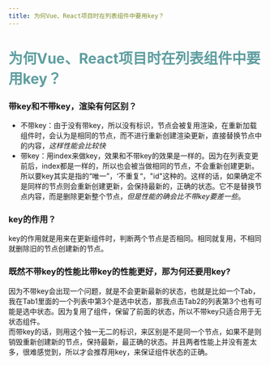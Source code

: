 ```yaml
---
title: 为何Vue、React项目时在列表组件中要用key？
---  
```


# <font color="#5F9EA0">为何Vue、React项目时在列表组件中要用key？</font>   

### 带key和不带key，渲染有何区别？  
* 不带key：由于没有带key，所以没有标识，节点会被复用渲染，在重新加载组件时，会认为是相同的节点，而不进行重新创建渲染更新，直接替换节点中的内容，*这样性能会比较快* 
* 带key：用index来做key，效果和不带key的效果是一样的。因为在列表变更前后，index都是一样的，所以也会被当做相同的节点，不会重新创建更新。所以要key其实是指的“唯一”，‘不重复“，"id"这种的。这样的话，如果确定不是同样的节点则会重新创建更新，会保持最新的，正确的状态。它不是替换节点内容，而是删除更新整个节点，*但是性能的确会比不带key要差一些*。   


### key的作用？  
key的作用就是用来在更新组件时，判断两个节点是否相同。相同就复用，不相同就删除旧的节点创建新的节点。  

### 既然不带key的性能比带key的性能更好，那为何还要用key?  
因为不带key会出现一个问题，就是不会更新最新的状态，也就是比如一个Tab，我在Tab1里面的一个列表中第3个是选中状态，那我点击Tab2的列表第3个也有可能是选中状态。因为复用了组件，保留了前面的状态，所以不带key只适合用于无状态组件。  
而带key的话，则用这个独一无二的标识，来区别是不是同一个节点，如果不是则销毁重新创建新的节点，保持最新，最正确的状态。并且两者性能上并没有差太多，很难感觉到，所以才会推荐用key，来保证组件状态的正确。